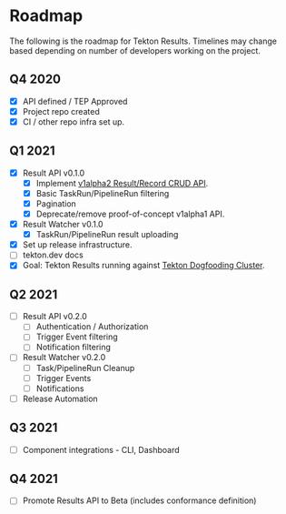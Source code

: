 # Roadmap

The following is the roadmap for Tekton Results. Timelines may change based depending on number of developers working on the project.

## Q4 2020
- [x] API defined / TEP Approved
- [x] Project repo created
- [x] CI / other repo infra set up.

## Q1 2021
- [x] Result API v0.1.0
    - [x] Implement [v1alpha2 Result/Record CRUD API](https://github.com/tektoncd/community/blob/master/teps/0021-results-api.md).
    - [x] Basic TaskRun/PipelineRun filtering
    - [x] Pagination
    - [x] Deprecate/remove proof-of-concept v1alpha1 API.
- [x] Result Watcher v0.1.0
    - [x] TaskRun/PipelineRun result uploading
- [x] Set up release infrastructure.
- [ ] tekton.dev docs
- [x] Goal: Tekton Results running against [Tekton Dogfooding Cluster](https://github.com/tektoncd/plumbing/blob/master/docs/dogfooding.md).

## Q2 2021
- [ ] Result API v0.2.0
    - [ ] Authentication / Authorization
    - [ ] Trigger Event filtering
    - [ ] Notification filtering
- [ ] Result Watcher v0.2.0
    - [ ] Task/PipelineRun Cleanup
    - [ ] Trigger Events
    - [ ] Notifications
- [ ] Release Automation

## Q3 2021
- [ ] Component integrations - CLI, Dashboard

## Q4 2021
- [ ] Promote Results API to Beta (includes conformance definition)
